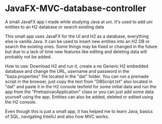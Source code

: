 # JavaFX-MVC-database-controller
A small JavaFX app I made while studying Java at uni. It's used to add uni entities to an H2 database or search existing data


This small app uses JavaFX for the UI and H2 as a database, everything else is vanilla Java.
It can be used to insert new entities into an H2 DB or search the existing ones.
Some things may be fixed or changed in the future but due to a lack of time new features like editing and deleting data will probably not be added.

How to use: 
Download H2 and run it, create a ne Generic H2 embedded database and change the URL, username and password in the "baza.properties" file located in the "dat" folder.
You can run a premade script in the browser, just copy the text from "DBScript.txt" also located in "dat" and paste it in the H2 console texfield for some initial data and run the app from the "PretrazivacApplication" class or you can just add some data yourself using the app.
Entities can also be added, deleted or edited using the H2 console.


Even though this is just a small app, it has helped me to learn Java, basics of SQL, navigating IntelliJ and also how MVC works.

